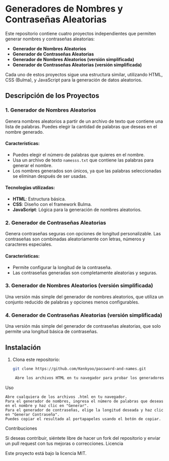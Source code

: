 # Generadores de Nombres y Contraseñas Aleatorias

Este repositorio contiene cuatro proyectos independientes que permiten generar nombres y contraseñas aleatorias:

- **Generador de Nombres Aleatorios**
- **Generador de Contraseñas Aleatorias**
- **Generador de Nombres Aleatorios (versión simplificada)**
- **Generador de Contraseñas Aleatorias (versión simplificada)**

Cada uno de estos proyectos sigue una estructura similar, utilizando HTML, CSS (Bulma), y JavaScript para la generación de datos aleatorios.

## Descripción de los Proyectos

### 1. Generador de Nombres Aleatorios
Genera nombres aleatorios a partir de un archivo de texto que contiene una lista de palabras. Puedes elegir la cantidad de palabras que deseas en el nombre generado.

#### Características:
- Puedes elegir el número de palabras que quieres en el nombre.
- Usa un archivo de texto `namesss.txt` que contiene las palabras para generar el nombre.
- Los nombres generados son únicos, ya que las palabras seleccionadas se eliminan después de ser usadas.

#### Tecnologías utilizadas:
- **HTML**: Estructura básica.
- **CSS**: Diseño con el framework Bulma.
- **JavaScript**: Lógica para la generación de nombres aleatorios.

### 2. Generador de Contraseñas Aleatorias
Genera contraseñas seguras con opciones de longitud personalizable. Las contraseñas son combinadas aleatoriamente con letras, números y caracteres especiales.

#### Características:
- Permite configurar la longitud de la contraseña.
- Las contraseñas generadas son completamente aleatorias y seguras.

### 3. Generador de Nombres Aleatorios (versión simplificada)
Una versión más simple del generador de nombres aleatorios, que utiliza un conjunto reducido de palabras y opciones menos configurables.

### 4. Generador de Contraseñas Aleatorias (versión simplificada)
Una versión más simple del generador de contraseñas aleatorias, que solo permite una longitud básica de contraseñas.

## Instalación

1. Clona este repositorio:
   ```bash
   git clone https://github.com/Kenkyoo/password-and-names.git

    Abre los archivos HTML en tu navegador para probar los generadores.

Uso

    Abre cualquiera de los archivos .html en tu navegador.
    Para el generador de nombres, ingresa el número de palabras que deseas en el nombre y haz clic en "Generar".
    Para el generador de contraseñas, elige la longitud deseada y haz clic en "Generar Contraseña".
    Puedes copiar el resultado al portapapeles usando el botón de copiar.

Contribuciones

Si deseas contribuir, siéntete libre de hacer un fork del repositorio y enviar un pull request con tus mejoras o correcciones.
Licencia

Este proyecto está bajo la licencia MIT.

